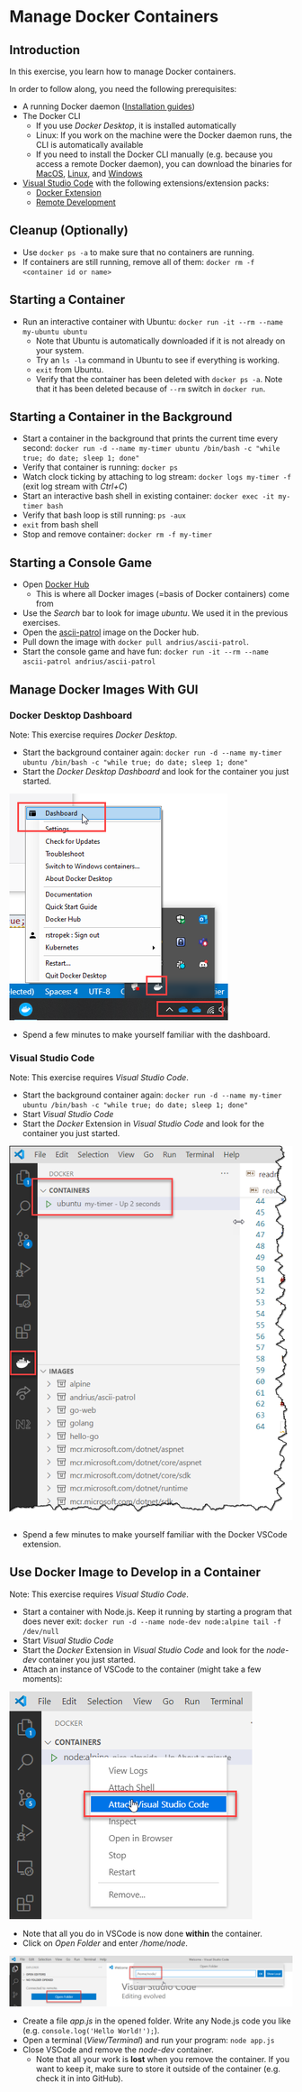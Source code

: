 # Manage Docker Containers

## Introduction

In this exercise, you learn how to manage Docker containers.

In order to follow along, you need the following prerequisites:

* A running Docker daemon ([Installation guides](https://docs.docker.com/get-docker/))
* The Docker CLI
  * If you use *Docker Desktop*, it is installed automatically
  * Linux: If you work on the machine were the Docker daemon runs, the CLI is automatically available
  * If you need to install the Docker CLI manually (e.g. because you access a remote Docker daemon), you can download the binaries for [MacOS](https://download.docker.com/mac/static/stable/x86_64/), [Linux](https://download.docker.com/linux/static/stable/x86_64/), and [Windows](https://download.docker.com/win/static/stable/x86_64/)
* [Visual Studio Code](https://code.visualstudio.com) with the following extensions/extension packs:
  * [Docker Extension](https://marketplace.visualstudio.com/items?itemName=ms-azuretools.vscode-docker)
  * [Remote Development](https://marketplace.visualstudio.com/items?itemName=ms-vscode-remote.vscode-remote-extensionpack)

## Cleanup (Optionally)

* Use `docker ps -a` to make sure that no containers are running.
* If containers are still running, remove all of them: `docker rm -f <container id or name>`

## Starting a Container

* Run an interactive container with Ubuntu: `docker run -it --rm --name my-ubuntu ubuntu`
  * Note that Ubuntu is automatically downloaded if it is not already on your system.
  * Try an `ls -la` command in Ubuntu to see if everything is working.
  * `exit` from Ubuntu.
  * Verify that the container has been deleted with `docker ps -a`. Note that it has been deleted because of `--rm` switch in `docker run`.

## Starting a Container in the Background

* Start a container in the background that prints the current time every second: `docker run -d --name my-timer ubuntu /bin/bash -c "while true; do date; sleep 1; done"`
* Verify that container is running: `docker ps`
* Watch clock ticking by attaching to log stream: `docker logs my-timer -f` (exit log stream with *Ctrl+C*)
* Start an interactive bash shell in existing container: `docker exec -it my-timer bash`
* Verify that bash loop is still running: `ps -aux`
* `exit` from bash shell
* Stop and remove container: `docker rm -f my-timer`

## Starting a Console Game

* Open [Docker Hub](https://hub.docker.com)
  * This is where all Docker images (=basis of Docker containers) come from
* Use the *Search* bar to look for image *ubuntu*. We used it in the previous exercises.
* Open the [ascii-patrol](https://hub.docker.com/r/andrius/ascii-patrol) image on the Docker hub.
* Pull down the image with `docker pull andrius/ascii-patrol`.
* Start the console game and have fun: `docker run -it --rm --name ascii-patrol andrius/ascii-patrol`

## Manage Docker Images With GUI

### Docker Desktop Dashboard

Note: This exercise requires *Docker Desktop*.

* Start the background container again: `docker run -d --name my-timer ubuntu /bin/bash -c "while true; do date; sleep 1; done"`
* Start the *Docker Desktop Dashboard* and look for the container you just started.

![Docker Desktop Dashboard](docker-desktop-dashboard.png)

* Spend a few minutes to make yourself familiar with the dashboard.

### Visual Studio Code

Note: This exercise requires *Visual Studio Code*.

* Start the background container again: `docker run -d --name my-timer ubuntu /bin/bash -c "while true; do date; sleep 1; done"`
* Start *Visual Studio Code*
* Start the *Docker* Extension in *Visual Studio Code* and look for the container you just started.

![Docker in VSCode](vscode-docker.png)

* Spend a few minutes to make yourself familiar with the Docker VSCode extension.

## Use Docker Image to Develop in a Container

Note: This exercise requires *Visual Studio Code*.

* Start a container with Node.js. Keep it running by starting a program that does never exit: `docker run -d --name node-dev node:alpine tail -f /dev/null`
* Start *Visual Studio Code*
* Start the *Docker* Extension in *Visual Studio Code* and look for the *node-dev* container you just started.
* Attach an instance of VSCode to the container (might take a few moments):

![Attach VSCode to container](vscode-docker-attach.png)

* Note that all you do in VSCode is now done **within** the container.
* Click on *Open Folder* and enter */home/node*.

![Open Folder](vscode-open.png)

* Create a file *app.js* in the opened folder. Write any Node.js code you like (e.g. `console.log('Hello World!');`).
* Open a terminal (*View/Terminal*) and run your program: `node app.js`
* Close VSCode and remove the *node-dev* container.
  * Note that all your work is **lost** when you remove the container. If you want to keep it, make sure to store it outside of the container (e.g. check it in into GitHub).

